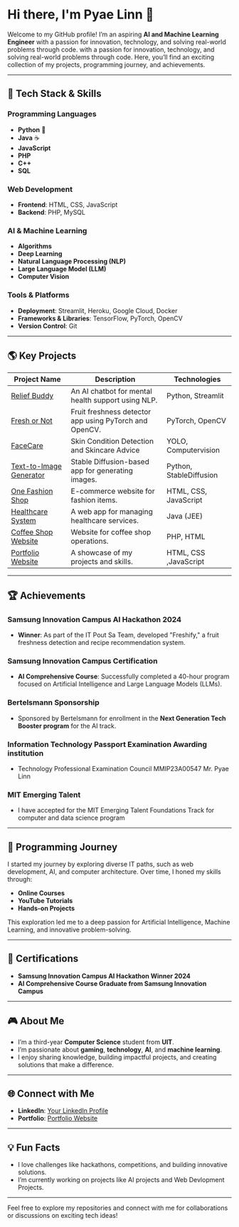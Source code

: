 # Hi there, I'm Pyae Linn 👋

Welcome to my GitHub profile! I’m an aspiring **AI and Machine Learning Engineer**
with a passion for innovation, technology, and solving real-world problems
through code.
with a passion for innovation, technology,
 and solving real-world problems through code.
Here, you’ll find an exciting collection of my projects, programming journey,
and achievements.

---

## 🔧 Tech Stack & Skills

### Programming Languages

- **Python** 🐍
- **Java** ☕
- **JavaScript**
- **PHP**
- **C++**
- **SQL**

### Web Development

- **Frontend**: HTML, CSS, JavaScript
- **Backend**: PHP, MySQL

### AI & Machine Learning

- **Algorithms**
- **Deep Learning**
- **Natural Language Processing (NLP)**
- **Large Language Model (LLM)**
- **Computer Vision**

### Tools & Platforms

- **Deployment**: Streamlit, Heroku, Google Cloud, Docker
- **Frameworks & Libraries**: TensorFlow, PyTorch, OpenCV
- **Version Control**: Git

---

## 🌎 Key Projects

| Project Name | Description | Technologies |
| ------------------------- | ----------------------------------------- | ---------------------|
| [Relief Buddy](https://reliefbuddy.streamlit.app/)                              | An AI chatbot for mental health support using NLP.     | Python, Streamlit     |
| [Fresh or Not](https://fresh-or-not.streamlit.app/)                             | Fruit freshness detector app using PyTorch and OpenCV. | PyTorch, OpenCV       |
| [FaceCare](http://facecare.streamlit.app/)                                      |Skin Condition Detection and Skincare Advice            |  YOLO, Computervision |
| [Text-to-Image Generator](https://github.com/PyaeLinn01/Text-to-Image-Generator)             | Stable Diffusion-based app for generating images.      |Python, StableDiffusion|
|[One Fashion Shop](https://pyaelinn01.github.io/One-Fashion-Shop-Website-Design/)| E-commerce website for fashion items.                  | HTML, CSS, JavaScript |
| [Healthcare System](https://github.com/PyaeLinn01/HealthCare-System-JEE)        | A web app for managing healthcare services.            | Java (JEE)            |
| [Coffee Shop Website](https://github.com/PyaeLinn01/Coffee_Shop_Website)        | Website for coffee shop operations.                    | PHP, HTML             |
| [Portfolio Website](https://pyaelinn01.github.io/Portfolio/)                    | A showcase of my projects and skills.                  | HTML, CSS ,JavaScript |

---

## 🏆 Achievements

### Samsung Innovation Campus AI Hackathon 2024

- **Winner**: As part of the IT Pout Sa Team, developed "Freshify," a fruit freshness
  detection and recipe recommendation system.

### Samsung Innovation Campus Certification

- **AI Comprehensive Course**: Successfully completed a 40-hour program focused
  on Artificial Intelligence and Large Language Models (LLMs).

### Bertelsmann Sponsorship

- Sponsored by Bertelsmann for enrollment in the **Next Generation Tech Booster program**
  for the AI track.

### Information Technology Passport Examination Awarding institution

- Technology Professional Examination Council
MMIP23A00547 Mr. Pyae Linn

### MIT Emerging Talent

- I have accepted for the MIT Emerging Talent Foundations Track
  for computer and data science program

---

## 🔬 Programming Journey

I started my journey by exploring diverse IT paths, such as web development, AI,
and computer architecture. Over time, I honed my skills through:

- **Online Courses**
- **YouTube Tutorials**
- **Hands-on Projects**

This exploration led me to a deep passion for Artificial Intelligence,
Machine Learning, and innovative problem-solving.

---

## 🚀 Certifications

- **Samsung Innovation Campus AI Hackathon Winner 2024**
- **AI Comprehensive Course Graduate from Samsung Innovation Campus**

---

## 🎮 About Me

- I’m a third-year **Computer Science** student from **UIT**.
- I’m passionate about **gaming**, **technology**, **AI**, and **machine learning**.
- I enjoy sharing knowledge, building impactful projects,
  and creating solutions that make a difference.

---

## 🌐 Connect with Me

- **LinkedIn**: [Your LinkedIn Profile](https://www.linkedin.com/in/pyae-linn-2419a62a4/)
- **Portfolio**: [Portfolio Website](https://pyaelinn01.github.io/Portfolio/)

---

## 💡 Fun Facts

- I love challenges like hackathons, competitions, and building innovative solutions.
- I’m currently working on projects like AI projects and Web Devlopment Projects.

---

Feel free to explore my repositories and connect with me for collaborations or
discussions on exciting tech ideas!
